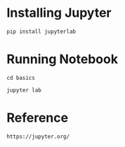 # **Installing Jupyter**

`pip install jupyterlab`

# **Running Notebook**

`cd basics`

`jupyter lab`

# **Reference**

`https://jupyter.org/`




